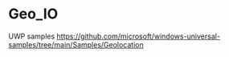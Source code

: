 # Geo_IO
UWP samples
https://github.com/microsoft/windows-universal-samples/tree/main/Samples/Geolocation

